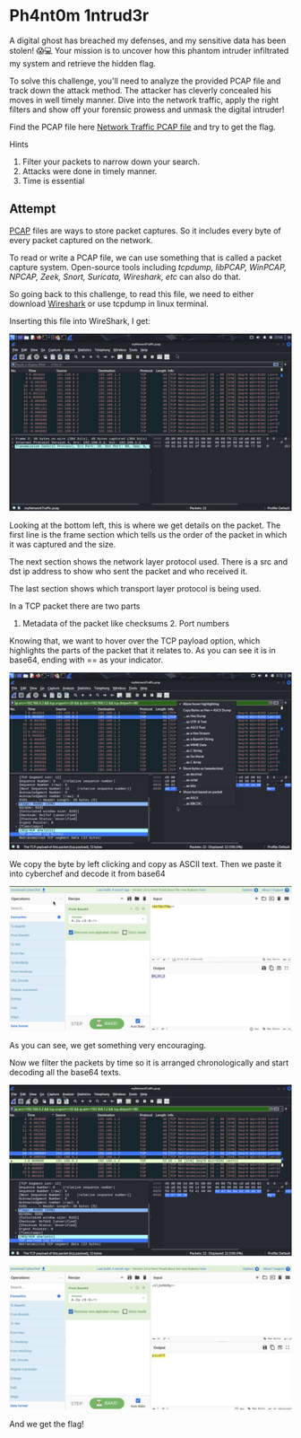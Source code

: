 # Ph4nt0m 1ntrud3r

A digital ghost has breached my defenses, and my sensitive data has been stolen! 😱💻 Your mission is to uncover how this phantom intruder infiltrated my system and retrieve the hidden flag.  

To solve this challenge, you'll need to analyze the provided PCAP file and track down the attack method. The attacker has cleverly concealed his moves in well timely manner. Dive into the network traffic, apply the right filters and show off your forensic prowess and unmask the digital intruder!  

Find the PCAP file here [Network Traffic PCAP file](https://challenge-files.picoctf.net/c_verbal_sleep/b6fbb3a5560749f838cdc6db4950985767c4691db3a7b34a220e5654ee39e700/myNetworkTraffic.pcap) and try to get the flag.


Hints
1. Filter your packets to narrow down your search.
2. Attacks were done in timely manner.
3. Time is essential

## Attempt

[PCAP](https://www.endace.com/learn/what-is-a-pcap-file) files are ways to store packet captures. So it includes every byte of every packet captured on the network. 

To read or write a PCAP file, we can use something that is called a packet capture system. Open-source tools including _tcpdump, libPCAP, WinPCAP, NPCAP, Zeek, Snort, Suricata, Wireshark, etc_ can also do that.

So going back to this challenge, to read this file, we need to either download [Wireshark](https://www.wireshark.org/download.html) or use tcpdump in linux terminal.

Inserting this file into WireShark, I get:

![wireshark](wireshark.png)

Looking at the bottom left, this is where we get details on the packet. The first line is the frame section which tells us the order of the packet in which it was captured and the size.

The next section shows the network layer protocol used. There is a src and dst ip address to show who sent the packet and who received it.

The last section shows which transport layer protocol is being used.

In a TCP packet there are two parts
1. Metadata of the packet like checksums 2. Port numbers

Knowing that, we want to hover over the TCP payload option, which highlights the parts of the packet that it relates to. As you can see it is in base64, ending with == as your indicator.

![tcp](tcpheader.png)

We copy the byte by left clicking and copy as ASCII text. Then we paste it into cyberchef and decode it from base64

![chef](chef1.png)

As you can see, we get something very encouraging.

Now we filter the packets by time so it is arranged chronologically and start decoding all the base64 texts.

![filter](filter.png)

![chef2](chef2.png)

And we get the flag!
